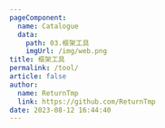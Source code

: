 ```yaml
---
pageComponent: 
  name: Catalogue
  data: 
    path: 03.框架工具
    imgUrl: /img/web.png
title: 框架工具
permalink: /tool/
article: false
author: 
  name: ReturnTmp
  link: https://github.com/ReturnTmp
date: 2023-08-12 16:44:40
---
```

